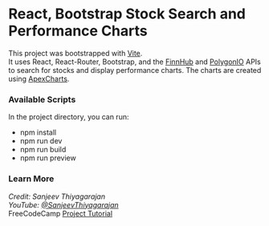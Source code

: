 
# React, Bootstrap Stock Search and Performance Charts #  

This project was bootstrapped with [Vite](https://vitejs.dev/).  
It uses React, React-Router, Bootstrap, and the [FinnHub](https://finnhub.io/) and [PolygonIO](https://polygon.io/) APIs to search for stocks and display performance charts. The charts are created using [ApexCharts](https://apexcharts.com/).

### Available Scripts ###  
In the project directory, you can run:
- npm install
- npm run dev
- npm run build
- npm run preview

### Learn More ###
*Credit: Sanjeev Thiyagarajan*  
*YouTube: [@SanjeevThiyagarajan](https://www.youtube.com/@SanjeevThiyagarajan/videos)*  
FreeCodeCamp [Project Tutorial](https://www.youtube.com/watch?v=u6gSSpfsoOQ&t=18867s)
